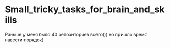 # Small_tricky_tasks_for_brain_and_skills
Раньше у меня было 40 репозиториев всего))) но пришло время навести порядок)
